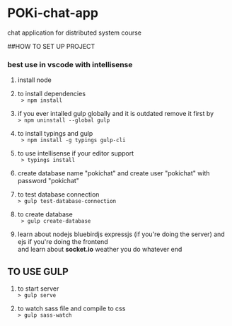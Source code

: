 # POKi-chat-app
chat application for distributed system course

##HOW TO SET UP PROJECT
### best use in vscode with intellisense

1. install node

2. to install dependencies
<br> ``` > npm install```

3. if you ever intalled gulp globally and it is outdated remove it first by<br> ```> npm uninstall --global gulp```  

4. to install typings and gulp
<br> ``` > npm install -g typings gulp-cli```

5. to use intellisense if your editor support
<br> ``` > typings install``` 

6. create database name "pokichat" and create user "pokichat" with password "pokichat"

7. to test database connection<br>
``` > gulp test-database-connection ```

8. to create database <br>
``` > gulp create-database```

9. learn about nodejs bluebirdjs expressjs (if you're doing the server) and ejs if you're doing the frontend
   <br> and learn about **socket.io** weather you do whatever end 

## TO USE GULP

1. to start server<br>```> gulp serve``` 

2. to watch sass file and compile to css<br>```> gulp sass-watch```